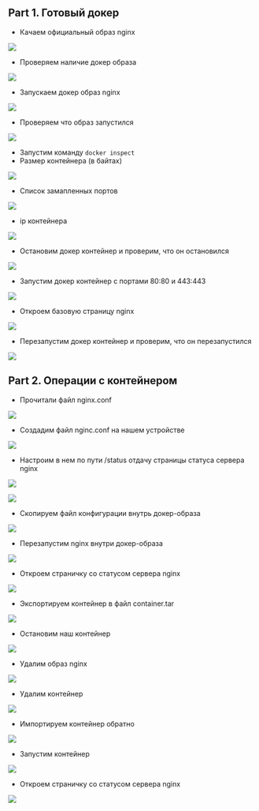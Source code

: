 ## Part 1. Готовый докер

- Качаем официальный образ nginx

<img src="img/1.1.png"></img>

- Проверяем наличие докер образа 

<img src="img/1.2.png"></img>

- Запускаем докер образ nginx

<img src="img/1.3.png"></img>

- Проверяем что образ запустился

<img src="img/1.4.png"></img>

- Запустим команду `docker inspect`
- Размер контейнера (в байтах)

<img src="img/1.5.1.png"></img>

- Список замапленных портов

<img src="img/1.5.2.png"></img>

- ip контейнера

<img src="img/1.5.3.png"></img>

- Остановим докер контейнер и проверим, что он остановился

<img src="img/1.6.png"></img>

- Запустим докер контейнер с портами 80:80 и 443:443

<img src="img/1.7.png"></img>

- Откроем базовую страницу nginx

<img src="img/1.8.png"></img>

- Перезапустим докер контейнер и проверим, что он перезапустился

<img src="img/1.9.png"></img>

## Part 2. Операции с контейнером

- Прочитали файл nginx.conf

<img src="img/2.1.png"></img>

- Создадим файл nginc.conf на нашем устройстве

<img src="img/2.2.png"></img>

- Настроим в нем по пути /status отдачу страницы статуса сервера nginx

<img src="img/2.3.1.png"></img>

<img src="img/2.3.2.png"></img>

- Скопируем файл конфигурации внутрь докер-образа

<img src="img/2.4.png"></img>

- Перезапустим nginx внутри докер-образа

<img src="img/2.5.png"></img>

- Откроем страничку со статусом сервера nginx

<img src="img/2.6.png"></img>

- Экспортируем контейнер в файл container.tar

<img src="img/2.7.png"></img>

- Остановим наш контейнер

<img src="img/2.8.png"></img>

- Удалим образ nginx

<img src="img/2.9.png"></img>

- Удалим контейнер

<img src="img/2.10.png"></img>

- Импортируем контейнер обратно

<img src="img/2.11.png"></img>

- Запустим контейнер

<img src="img/2.12.png"></img>

- Откроем страничку со статусом сервера nginx

<img src="img/2.13.png"></img>

